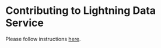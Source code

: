 # Contributing to Lightning Data Service

Please follow instructions [here](https://sfdc.co/LdsEnablement).
